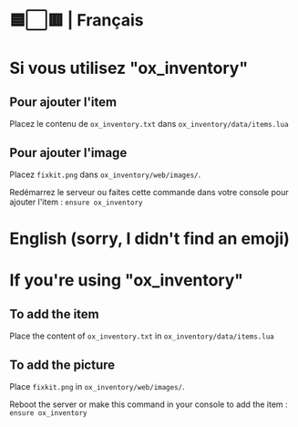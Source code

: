 # 🟦⬜🟥 | Français
# Si vous utilisez "ox_inventory"
## Pour ajouter l'item
Placez le contenu de `ox_inventory.txt` dans `ox_inventory/data/items.lua`
## Pour ajouter l'image
Placez `fixkit.png` dans `ox_inventory/web/images/`.

Redémarrez le serveur ou faites cette commande dans votre console pour ajouter l'item :
`ensure ox_inventory`


# English (sorry, I didn't find an emoji)
# If you're using "ox_inventory"
## To add the item
Place the content of `ox_inventory.txt` in `ox_inventory/data/items.lua`
## To add the picture
Place `fixkit.png` in `ox_inventory/web/images/`.

Reboot the server or make this command in your console to add the item :
`ensure ox_inventory`
